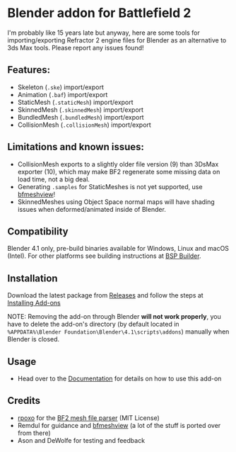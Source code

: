 # Blender addon for Battlefield 2
I'm probably like 15 years late but anyway, here are some tools for importing/exporting Refractor 2 engine files for Blender as an alternative to 3ds Max tools. Please report any issues found!

## Features:
- Skeleton (`.ske`) import/export
- Animation (`.baf`) import/export
- StaticMesh (`.staticMesh`) import/export
- SkinnedMesh (`.skinnedMesh`) import/export
- BundledMesh (`.bundledMesh`) import/export
- CollisionMesh (`.collisionMesh`) import/export

## Limitations and known issues:
- CollisionMesh exports to a slightly older file version (9) than 3DsMax exporter (10), which may make BF2 regenerate some missing data on load time, not a big deal.
- Generating `.samples` for StaticMeshes is not yet supported, use [bfmeshview](http://www.bytehazard.com/bfstuff/bfmeshview/)!
- SkinnedMeshes using Object Space normal maps will have shading issues when deformed/animated inside of Blender.

## Compatibility
Blender 4.1 only, pre-build binaries available for Windows, Linux and macOS (Intel). For other platforms see building instructions at [BSP Builder](bsp_builder/README.md).

## Installation
Download the latest package from [Releases](https://github.com/marekzajac97/bf2-blender/releases/latest) and follow the steps at [Installing Add-ons](https://docs.blender.org/manual/en/latest/editors/preferences/addons.html#installing-add-ons)

NOTE: Removing the add-on through Blender **will not work properly**, you have to delete the add-on's directory (by default located in `%APPDATA%\Blender Foundation\Blender\4.1\scripts\addons`) manually when Blender is closed.

## Usage
- Head over to the [Documentation](docs/README.md) for details on how to use this add-on

## Credits
- [rpoxo](https://github.com/rpoxo) for the [BF2 mesh file parser](https://github.com/rpoxo/bf2mesh) (MIT License)
- Remdul for guidance and [bfmeshview](http://www.bytehazard.com/bfstuff/bfmeshview/) (a lot of the stuff is ported over from there)
- Ason and DeWolfe for testing and feedback
